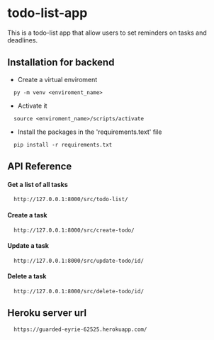 # todo-list-app
This is a todo-list app that allow users to set reminders on tasks and deadlines.

## Installation for backend
  * Create a virtual enviroment
  
  ```
    py -m venv <enviroment_name>
  ```
  * Activate it
  
  ```
    source <enviroment_name>/scripts/activate
  ```
  * Install the packages in the 'requirements.text' file
  
  ```
    pip install -r requirements.txt
  ```

## API Reference

#### Get a list of all tasks 

```
  http://127.0.0.1:8000/src/todo-list/
```
#### Create a task

```
  http://127.0.0.1:8000/src/create-todo/
```
#### Update a task

```
  http://127.0.0.1:8000/src/update-todo/id/
```
#### Delete a task

```
  http://127.0.0.1:8000/src/delete-todo/id/
```

## Heroku server url

```
  https://guarded-eyrie-62525.herokuapp.com/
```

